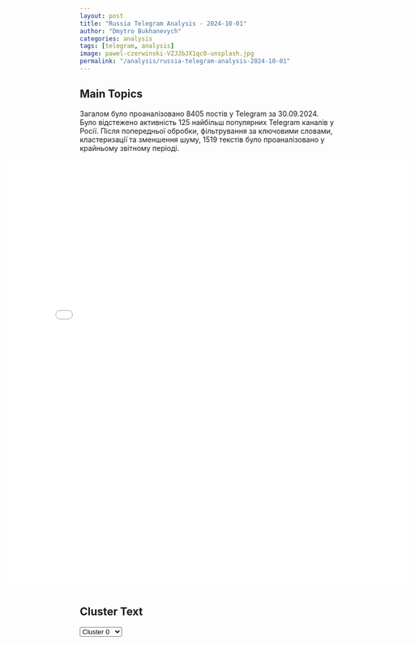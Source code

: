 ```yaml
---
layout: post
title: "Russia Telegram Analysis - 2024-10-01"
author: "Dmytro Bukhanevych"
categories: analysis
tags: [telegram, analysis]
image: pawel-czerwinski-VZJJbJX1qc0-unsplash.jpg
permalink: "/analysis/russia-telegram-analysis-2024-10-01"
---
```


<style>
    /* Adjusting iframe-container styles */
    .wide-iframe-container {
        width: calc(100% + 30vw);  /* Extending the width */
        margin-left: -15vw;       /* Negative margin to push to the left */
        overflow: hidden;         /* In case the iframe content spills over */
    }

    .wide-iframe-container iframe {
        width: 100%;  /* Making the iframe take the full width of its container */
        border: none; /* Removing any borders from the iframe */
    }

    /* Toggle mechanism */
    .hidden {
        display: none;
    }
    
    .show-content-target:checked + .show-content {
        display: block;
    }
</style>

<h2>Main Topics</h2>
<p>Загалом було проаналізовано 8405 постів у Telegram за 30.09.2024. Було відстежено активність 125 найбільш популярних Telegram каналів у Росії. Після попередньої обробки, фільтрування за ключовими словами, кластеризації та зменшення шуму, 1519 текстів було проаналізовано у крайньому звітному періоді.</p>
<!-- Embedding Main Plotly Visualization -->
<div class="wide-iframe-container">
    <iframe src="{{site.baseurl}}/visualizations/2024-10-01/fig_topics_time.html" height="850"></iframe>
</div>


<h2>Cluster Text</h2>

<!-- Dropdown to select a cluster -->
<select id="clusterSelector" onchange="displayClusterText()">
<option value="0">Cluster 0</option><option value="1">Cluster 1</option><option value="2">Cluster 2</option><option value="3">Cluster 3</option><option value="4">Cluster 4</option><option value="5">Cluster 5</option><option value="6">Cluster 6</option><option value="7">Cluster 7</option><option value="8">Cluster 8</option><option value="9">Cluster 9</option><option value="10">Cluster 10</option><option value="11">Cluster 11</option><option value="12">Cluster 12</option>
</select>

<!-- Display area for the selected cluster's text -->
<div id="clusterTextDisplay" class="hidden"></div>

<script type="text/javascript">
    var clusterDetails = {"0": "<b>Total Posts:</b> 161<br><b>Date:</b> 2024-09-30 19:33:27+00:00<br><b>Author:</b> lentachold<br><b>Link:</b> https://t.me/s/lentachold/77552<br><b>Subscribers:</b> 405392<br><b>Text:</b> \u0422\u0435\u043a\u0441\u0442: \u0421\u0438\u0442\u0443\u0430\u0446\u0438\u044f \u0432 \u041b\u0438\u0432\u0430\u043d\u0435:\u25aa\ufe0f\u00a0\u0418\u0437\u0440\u0430\u0438\u043b\u044c\u0441\u043a\u0430\u044f \u0430\u0440\u043c\u0438\u044f \u043d\u0430\u0447\u0430\u043b\u0430 \u00ab\u043e\u0433\u0440\u0430\u043d\u0438\u0447\u0435\u043d\u043d\u0443\u044e \u043d\u0430\u0441\u0442\u0443\u043f\u0430\u0442\u0435\u043b\u044c\u043d\u0443\u044e \u043d\u0430\u0437\u0435\u043c\u043d\u0443\u044e \u043e\u043f\u0435\u0440\u0430\u0446\u0438\u044e\u00bb \u043f\u0440\u043e\u0442\u0438\u0432 \u00ab\u0425\u0435\u0437\u0431\u043e\u043b\u043b\u044b\u00bb \u0432 \u042e\u0436\u043d\u043e\u043c \u041b\u0438\u0432\u0430\u043d\u0435, \u043f\u0438\u0448\u0435\u0442 AFP;\u25aa\ufe0f\u00a0\u041f\u043e \u0434\u0430\u043d\u043d\u044b\u043c NBC News, \u0418\u0437\u0440\u0430\u0438\u043b\u044c \u043f\u0440\u0438\u0441\u0442\u0443\u043f\u0438\u043b \u043a \u0440\u0430\u0437\u0432\u0435\u0434\u044b\u0432\u0430\u0442\u0435\u043b\u044c\u043d\u044b\u043c \u043e\u043f\u0435\u0440\u0430\u0446\u0438\u044f\u043c \u043d\u0430 \u0442\u0435\u0440\u0440\u0438\u0442\u043e\u0440\u0438\u0438 \u041b\u0438\u0432\u0430\u043d\u0430, \u0432\u043a\u043b\u044e\u0447\u0430\u044f \u043d\u0435\u0431\u043e\u043b\u044c\u0448\u0438\u0435 \u043d\u0430\u0437\u0435\u043c\u043d\u044b\u0435 \u043c\u0438\u0441\u0441\u0438\u0438 \u0441 \u0443\u0447\u0430\u0441\u0442\u0438\u0435\u043c \u0441\u043f\u0435\u0446\u043d\u0430\u0437\u0430;\u25aa\ufe0f\u00a0\u0418\u0441\u0442\u043e\u0447\u043d\u0438\u043a\u0438 \u0442\u0435\u043b\u0435\u043a\u0430\u043d\u0430\u043b\u0430 \u0443\u0442\u0432\u0435\u0440\u0436\u0434\u0430\u044e\u0442, \u0447\u0442\u043e \u0426\u0410\u0425\u0410\u041b \u043f\u043b\u0430\u043d\u0438\u0440\u0443\u0435\u0442 \u043e\u0442\u0442\u0435\u0441\u043d\u0438\u0442\u044c \u0441\u0438\u043b\u044b \u00ab\u0425\u0435\u0437\u0431\u043e\u043b\u043b\u044b\u00bb \u043e\u0442 \u0433\u0440\u0430\u043d\u0438\u0446\u044b \u0438 \u043d\u0430\u043d\u0435\u0441\u0442\u0438 \u0443\u0434\u0430\u0440 \u043f\u043e \u0438\u0445 \u0438\u043d\u0444\u0440\u0430\u0441\u0442\u0440\u0443\u043a\u0442\u0443\u0440\u0435;\u25aa\ufe0f \u0418\u0437\u0440\u0430\u0438\u043b\u044c\u0441\u043a\u0438\u0435 \u0442\u0430\u043d\u043a\u0438 \u0432\u043e\u0448\u043b\u0438 \u043d\u0430 \u0442\u0435\u0440\u0440\u0438\u0442\u043e\u0440\u0438\u044e \u041b\u0438\u0432\u0430\u043d\u0430 \u0432\u043f\u0435\u0440\u0432\u044b\u0435 \u0441 2006 \u0433\u043e\u0434\u0430, \u0441\u043e\u043e\u0431\u0449\u0430\u044e\u0442  Al Arabiya \u0438 Al Hadath;\u25aa\ufe0f\u00a0\u0421\u0435\u0433\u043e\u0434\u043d\u044f \u0426\u0410\u0425\u0410\u041b \u043e\u0431\u044a\u044f\u0432\u0438\u043b\u0430 \u00ab\u0437\u0430\u043a\u0440\u044b\u0442\u043e\u0439 \u0432\u043e\u0435\u043d\u043d\u043e\u0439 \u0437\u043e\u043d\u043e\u0439\u00bb \u0440\u0430\u0439\u043e\u043d \u0432\u043e\u043a\u0440\u0443\u0433 \u043d\u0430\u0441\u0435\u043b\u0435\u043d\u043d\u044b\u0445 \u043f\u0443\u043d\u043a\u0442\u043e\u0432 \u041c\u0435\u0442\u0443\u043b\u0430, \u041c\u0438\u0441\u0433\u0430\u0432 \u0410\u043c \u0438 \u041a\u0444\u0430\u0440-\u0413\u0438\u043b\u0430\u0434\u0438 \u043d\u0430 \u0433\u0440\u0430\u043d\u0438\u0446\u0435 \u0441 \u041b\u0438\u0432\u0430\u043d\u043e\u043c;\u25aa\ufe0f\u00a0\u041b\u0438\u0432\u0430\u043d\u0441\u043a\u0430\u044f \u0430\u0440\u043c\u0438\u044f \u043e\u0442\u043e\u0448\u043b\u0430 \u043d\u0430 5 \u043a\u043c \u043e\u0442 \u044e\u0436\u043d\u043e\u0439 \u0433\u0440\u0430\u043d\u0438\u0446\u044b, \u043f\u0435\u0440\u0435\u0434\u0430\u0435\u0442 Reuters (\u043d\u0430 \u0432\u0438\u0434\u0435\u043e, \u043f\u0440\u0435\u0434\u043f\u043e\u043b\u043e\u0436\u0438\u0442\u0435\u043b\u044c\u043d\u043e, \u0437\u0430\u043f\u0435\u0447\u0430\u0442\u043b\u0435\u043d \u043e\u0442\u0432\u043e\u0434 \u043b\u0438\u0432\u0430\u043d\u0441\u043a\u043e\u0439 \u0442\u0435\u0445\u043d\u0438\u043a\u0438).", "1": "<b>Total Posts:</b> 270<br><b>Date:</b> 2024-09-30 11:02:22+00:00<br><b>Author:</b> opersvodki<br><b>Link:</b> https://t.me/s/opersvodki/23063<br><b>Subscribers:</b> 506522<br><b>Text:</b> \u0422\u0435\u043a\u0441\u0442: \u2757\ufe0f \u041f\u043e\u0434\u0440\u0430\u0437\u0434\u0435\u043b\u0435\u043d\u0438\u044f \u0433\u0440\u0443\u043f\u043f\u0438\u0440\u043e\u0432\u043a\u0438 \u0432\u043e\u0439\u0441\u043a \u00ab\u0426\u0435\u043d\u0442\u0440\u00bb \u0430\u043a\u0442\u0438\u0432\u043d\u044b\u043c\u0438 \u0434\u0435\u0439\u0441\u0442\u0432\u0438\u044f\u043c\u0438 \u043e\u0441\u0432\u043e\u0431\u043e\u0434\u0438\u043b\u0438 \u043d\u0430\u0441\u0435\u043b\u0435\u043d\u043d\u044b\u0439 \u043f\u0443\u043d\u043a\u0442 \u041d\u0435\u043b\u0435\u043f\u043e\u0432\u043a\u0430 \u0414\u041d\u0420.\u0417\u0430 \u0441\u0443\u0442\u043a\u0438 \u0440\u043e\u0441\u0441\u0438\u0439\u0441\u043a\u043e\u0439 \u0430\u0440\u043c\u0438\u0435\u0439 \u043f\u043e\u0440\u0430\u0436\u0435\u043d\u044b \u0430\u0440\u0441\u0435\u043d\u0430\u043b \u0445\u0440\u0430\u043d\u0435\u043d\u0438\u044f \u0431\u043e\u0435\u043f\u0440\u0438\u043f\u0430\u0441\u043e\u0432, \u0441\u043a\u043b\u0430\u0434 \u0440\u0430\u043a\u0435\u0442\u043d\u043e-\u0430\u0440\u0442\u0438\u043b\u043b\u0435\u0440\u0438\u0439\u0441\u043a\u043e\u0433\u043e \u0432\u043e\u043e\u0440\u0443\u0436\u0435\u043d\u0438\u044f, \u0430\u044d\u0440\u043e\u0434\u0440\u043e\u043c\u043d\u0430\u044f \u0438\u043d\u0444\u0440\u0430\u0441\u0442\u0440\u0443\u043a\u0442\u0443\u0440\u0430, \u0432\u043e\u0438\u043d\u0441\u043a\u0438\u0439 \u044d\u0448\u0435\u043b\u043e\u043d \u0432 \u0440\u0430\u0439\u043e\u043d\u0435 \u0440\u0430\u0437\u0433\u0440\u0443\u0437\u043a\u0438, \u0430 \u0442\u0430\u043a\u0436\u0435 \u0441\u043a\u043e\u043f\u043b\u0435\u043d\u0438\u044f \u0436\u0438\u0432\u043e\u0439 \u0441\u0438\u043b\u044b \u0438 \u0432\u043e\u0435\u043d\u043d\u043e\u0439 \u0442\u0435\u0445\u043d\u0438\u043a\u0438 \u043f\u0440\u043e\u0442\u0438\u0432\u043d\u0438\u043a\u0430 \u0432 124 \u0440\u0430\u0439\u043e\u043d\u0430\u0445. \u041f\u043e\u0442\u0435\u0440\u0438 \u0443\u043a\u0440\u0430\u0438\u043d\u0441\u043a\u0438\u0445 \u0432\u043e\u0439\u0441\u043a \u0437\u0430 \u0441\u0443\u0442\u043a\u0438 \u0441\u043e\u0441\u0442\u0430\u0432\u0438\u043b\u0438 \u0434\u043e 1895 \u0432\u043e\u0435\u043d\u043d\u043e\u0441\u043b\u0443\u0436\u0430\u0449\u0438\u0445.\u0421\u0440\u0435\u0434\u0441\u0442\u0432\u0430\u043c\u0438 \u041f\u0412\u041e \u0441\u0431\u0438\u0442\u044b \u0447\u0435\u0442\u044b\u0440\u0435 \u0440\u0435\u0430\u043a\u0442\u0438\u0432\u043d\u044b\u0445 \u0441\u043d\u0430\u0440\u044f\u0434\u0430 HIMARS \u043f\u0440\u043e\u0438\u0437\u0432\u043e\u0434\u0441\u0442\u0432\u0430 \u0421\u0428\u0410 \u0438 24 \u0443\u043a\u0440\u0430\u0438\u043d\u0441\u043a\u0438\u0445 \u0431\u0435\u0441\u043f\u0438\u043b\u043e\u0442\u043d\u044b\u0445 \u043b\u0435\u0442\u0430\u0442\u0435\u043b\u044c\u043d\u044b\u0445 \u0430\u043f\u043f\u0430\u0440\u0430\u0442\u0430 \u0441\u0430\u043c\u043e\u043b\u0435\u0442\u043d\u043e\u0433\u043e \u0442\u0438\u043f\u0430.\ud83c\udfaf @opersvodki", "2": "<b>Total Posts:</b> 206<br><b>Date:</b> 2024-09-30 09:09:04+00:00<br><b>Author:</b> readovkanews<br><b>Link:</b> https://t.me/s/readovkanews/87541<br><b>Subscribers:</b> 2724966<br><b>Text:</b> \u0422\u0435\u043a\u0441\u0442: \u2757\ufe0f\u0412\u0421 \u0420\u0424 \u043e\u0441\u0432\u043e\u0431\u043e\u0434\u0438\u043b\u0438 \u043d\u0430\u0441\u0435\u043b\u0435\u043d\u043d\u044b\u0439 \u043f\u0443\u043d\u043a\u0442 \u041d\u0435\u043b\u0435\u043f\u043e\u0432\u043a\u0430 \u0432 \u0414\u041d\u0420 \u2014 \u041c\u0438\u043d\u043e\u0431\u043e\u0440\u043e\u043d\u044b \u0420\u0424", "3": "<b>Total Posts:</b> 352<br><b>Date:</b> 2024-09-30 06:16:25+00:00<br><b>Author:</b> epoddubny<br><b>Link:</b> https://t.me/s/epoddubny/21202<br><b>Subscribers:</b> 768051<br><b>Text:</b> \u0422\u0435\u043a\u0441\u0442: \u0412\u0438\u0434\u0435\u043e\u043e\u0431\u0440\u0430\u0449\u0435\u043d\u0438\u0435 \u0412\u043b\u0430\u0434\u0438\u043c\u0438\u0440\u0430 \u041f\u0443\u0442\u0438\u043d\u0430 \u043f\u043e \u0441\u043b\u0443\u0447\u0430\u044e \u0414\u043d\u044f \u0432\u043e\u0441\u0441\u043e\u0435\u0434\u0438\u043d\u0435\u043d\u0438\u044f \u0414\u041d\u0420, \u041b\u041d\u0420, \u0417\u0430\u043f\u043e\u0440\u043e\u0436\u0441\u043a\u043e\u0439 \u0438 \u0425\u0435\u0440\u0441\u043e\u043d\u0441\u043a\u043e\u0439 \u043e\u0431\u043b\u0430\u0441\u0442\u0435\u0439 \u0441 \u0420\u043e\u0441\u0441\u0438\u0435\u0439.\u2013 \u041d\u0435\u043e\u043d\u0430\u0446\u0438\u0441\u0442\u0441\u043a\u0430\u044f \u0434\u0438\u043a\u0442\u0430\u0442\u0443\u0440\u0430 \u0432 \u041a\u0438\u0435\u0432\u0435 \u0445\u043e\u0442\u0435\u043b\u0430 \u043d\u0430\u0432\u0441\u0435\u0433\u0434\u0430 \u043e\u0442\u043e\u0440\u0432\u0430\u0442\u044c \u044d\u0442\u0438 \u0440\u0435\u0433\u0438\u043e\u043d\u044b \u043e\u0442 \u0438\u0445 \u0438\u0441\u0442\u043e\u0440\u0438\u0447\u0435\u0441\u043a\u043e\u0439 \u0420\u043e\u0434\u0438\u043d\u044b \u2014 \u0420\u043e\u0441\u0441\u0438\u0438;\u2013 \u0423\u043a\u0440\u0430\u0438\u043d\u0441\u043a\u0443\u044e \u0430\u0440\u043c\u0438\u044e \u043f\u043e\u0441\u043b\u0435 2014 \u0433\u043e\u0434\u0430 \u0433\u043e\u0442\u043e\u0432\u0438\u043b\u0438 \u043a \u043d\u043e\u0432\u043e\u0439 \u0432\u043e\u0439\u043d\u0435 \u043f\u0440\u043e\u0442\u0438\u0432 \u042e\u0433\u043e-\u0412\u043e\u0441\u0442\u043e\u043a\u0430, \u0446\u0435\u043b\u044c\u044e \u0431\u044b\u043b\u0438 \u0442\u0430\u043a\u0436\u0435 \u041a\u0440\u044b\u043c \u0438 \u0434\u0440\u0443\u0433\u0438\u0435 \u0440\u043e\u0441\u0441\u0438\u0439\u0441\u043a\u0438\u0435 \u0440\u0435\u0433\u0438\u043e\u043d\u044b;\u2013 \u0425\u043e\u0434 \u0441\u043e\u0431\u044b\u0442\u0438\u0439 \u043f\u043e\u043b\u043d\u043e\u0441\u0442\u044c\u044e \u043f\u043e\u0434\u0442\u0432\u0435\u0440\u0434\u0438\u043b \u043e\u0431\u043e\u0441\u043d\u043e\u0432\u0430\u043d\u043d\u043e\u0441\u0442\u044c \u0438 \u043f\u043e\u0438\u0441\u0442\u0438\u043d\u0435 \u043e\u0441\u0432\u043e\u0431\u043e\u0434\u0438\u0442\u0435\u043b\u044c\u043d\u044b\u0439 \u0445\u0430\u0440\u0430\u043a\u0442\u0435\u0440 \u0441\u043f\u0435\u0446\u043e\u043f\u0435\u0440\u0430\u0446\u0438\u0438;\u2013 \u0423\u0447\u0430\u0441\u0442\u043d\u0438\u043a\u0438 \u0441\u043f\u0435\u0446\u043e\u043f\u0435\u0440\u0430\u0446\u0438\u0438, \u0441\u0440\u0430\u0436\u0430\u044f\u0441\u044c \u0432 \u0414\u043e\u043d\u0431\u0430\u0441\u0441\u0435, \u043d\u0430 \u043a\u0443\u0440\u0441\u043a\u0438\u0445 \u0438 \u0434\u0440\u0443\u0433\u0438\u0445 \u0440\u0443\u0431\u0435\u0436\u0430\u0445, \u0437\u0430\u0449\u0438\u0449\u0430\u044e\u0442 \u0432\u0441\u044e \u043e\u0433\u0440\u043e\u043c\u043d\u0443\u044e \u0420\u043e\u0441\u0441\u0438\u044e, \u0441\u0442\u0440\u0430\u043d\u0430 \u0433\u043e\u0440\u0434\u0438\u0442\u0441\u044f \u0441\u0432\u043e\u0438\u043c\u0438 \u0433\u0435\u0440\u043e\u044f\u043c\u0438; \u2013 \u0421\u0435\u0433\u043e\u0434\u043d\u044f \u0420\u043e\u0441\u0441\u0438\u044f \u043e\u0442\u0441\u0442\u0430\u0438\u0432\u0430\u0435\u0442 \u0431\u0435\u0437\u043e\u043f\u0430\u0441\u043d\u043e\u0435 \u0438 \u0431\u043b\u0430\u0433\u043e\u043f\u043e\u043b\u0443\u0447\u043d\u043e\u0435 \u0431\u0443\u0434\u0443\u0449\u0435\u0435 \u0434\u043b\u044f \u0434\u0435\u0442\u0435\u0439 \u0438 \u0432\u043d\u0443\u043a\u043e\u0432, \u043f\u0430\u043c\u044f\u0442\u044c \u043e \u0434\u043e\u0441\u0442\u0438\u0436\u0435\u043d\u0438\u044f\u0445 \u0432\u0435\u043b\u0438\u043a\u0438\u0445 \u043f\u0440\u0435\u0434\u043a\u043e\u0432 \u0438 \u0432\u0435\u0440\u043d\u043e\u0441\u0442\u044c \u0438\u0445 \u0442\u0440\u0430\u0434\u0438\u0446\u0438\u044f\u043c \u0438 \u0437\u0430\u0432\u0435\u0442\u0430\u043c.\u2013 \u041f\u0440\u0430\u0432\u0434\u0430 \u043d\u0430 \u043d\u0430\u0448\u0435\u0439 \u0441\u0442\u043e\u0440\u043e\u043d\u0435. \u0412\u0441\u0435 \u043d\u0430\u043c\u0435\u0447\u0435\u043d\u043d\u044b\u0435 \u0446\u0435\u043b\u0438 \u0431\u0443\u0434\u0443\u0442 \u0434\u043e\u0441\u0442\u0438\u0433\u043d\u0443\u0442\u044b. @epoddubny", "4": "<b>Total Posts:</b> 34<br><b>Date:</b> 2024-09-30 09:50:01+00:00<br><b>Author:</b> ostashkonews<br><b>Link:</b> https://t.me/s/OstashkoNews/154694<br><b>Subscribers:</b> 397158<br><b>Text:</b> \u0422\u0435\u043a\u0441\u0442: \ud83d\udc54 \u041f\u0443\u0442\u0438\u043d \u043f\u043e\u0434\u043f\u0438\u0441\u0430\u043b \u0443\u043a\u0430\u0437 \u043e\u0431 \u043e\u0441\u0435\u043d\u043d\u0435\u043c \u043f\u0440\u0438\u0437\u044b\u0432\u0435 \u0432 \u0430\u0440\u043c\u0438\u044e\u0421\u043e\u0433\u043b\u0430\u0441\u043d\u043e \u0443\u043a\u0430\u0437\u0443, \u0441 \u043e\u043a\u0442\u044f\u0431\u0440\u044f \u043f\u043e \u043a\u043e\u043d\u0435\u0446 \u0434\u0435\u043a\u0430\u0431\u0440\u044f \u043d\u0430 \u0441\u043b\u0443\u0436\u0431\u0443 \u043f\u0440\u0438\u0437\u043e\u0432\u0443\u0442 133 \u0442\u044b\u0441. \u0447\u0435\u043b\u043e\u0432\u0435\u043a.\u041e\u0441\u0442\u0430\u0448\u043a\u043e! \u0412\u0430\u0436\u043d\u043e\u0435 | \u043f\u043e\u0434\u043f\u0438\u0448\u0438\u0441\u044c | #\u0432\u0430\u0436\u043d\u043e\u0435", "5": "<b>Total Posts:</b> 16<br><b>Date:</b> 2024-09-30 18:41:22+00:00<br><b>Author:</b> vatnoeboloto<br><b>Link:</b> https://t.me/s/vatnoeboloto/13038<br><b>Subscribers:</b> 499315<br><b>Text:</b> \u0422\u0435\u043a\u0441\u0442: \u0421\u0430\u043c\u043e\u0435 \u0442\u0443\u043f\u043e\u0435 \u0432 2024 \u0433\u043e\u0434\u0443 \u2014 \u043f\u043e\u043a\u0443\u043f\u0430\u0442\u044c \u043c\u0430\u0448\u0438\u043d\u0443\u041f\u043e\u0441\u043c\u043e\u0442\u0440\u0438\u0442\u0435 \u0441\u0430\u043c\u0438. \u0414\u0430\u0436\u0435 \u0434\u044b\u0440\u044f\u0432\u0430\u044f \u043a\u043e\u043b\u044b\u043c\u0430\u0433\u0430 \u0441\u0442\u043e\u0438\u0442 900 000 \u0440\u0443\u0431\u043b\u0435\u0439, \u043a\u0438\u0442\u0430\u0439\u0446\u044b \u2014 \u0440\u0430\u0437\u0432\u0430\u043b\u0438\u0432\u0430\u044e\u0442\u0441\u044f \u043d\u0430 \u0445\u043e\u0434\u0443, \u0430 \u0445\u043e\u0440\u043e\u0448\u0438\u0435 \u043c\u0430\u0448\u0438\u043d\u044b \u0441\u0442\u043e\u044f\u0442 \u0434\u043e\u0440\u043e\u0436\u0435 \u043a\u0432\u0430\u0440\u0442\u0438\u0440\u044b \u0432 \u0446\u0435\u043d\u0442\u0440\u0435.\u0418 \u043f\u043e\u043a\u0430 \u0433\u043b\u0443\u043f\u044b\u0435 \u043b\u044e\u0434\u0438 \u0443\u0441\u0442\u0440\u0430\u0438\u0432\u0430\u044e\u0442 \u043f\u0430\u043d\u0438\u043a\u0443 \u0438 \u0438\u0441\u0442\u0435\u0440\u044f\u0442, \u0443\u043c\u043d\u044b\u0435 \u2014 \u043f\u043e\u0434\u043f\u0438\u0441\u0430\u043d\u044b \u043d\u0430 \u0422\u0430\u0447\u043a\u0438 \u0438 \u0422\u043e\u0447\u043a\u0430.\u0422\u0430\u043c \u0440\u0430\u0441\u0441\u043a\u0430\u0437\u044b\u0432\u0430\u044e\u0442, \u043a\u0430\u043a \u043a\u0443\u043f\u0438\u0442\u044c \u043c\u0430\u0448\u0438\u043d\u0443 \u0432\u0434\u0432\u043e\u0435 \u0434\u0435\u0448\u0435\u0432\u043b\u0435, \u043f\u043e\u0447\u0435\u043c\u0443 \u043d\u0435\u043b\u044c\u0437\u044f \u043f\u043e\u043a\u0443\u043f\u0430\u0442\u044c \u043a\u0438\u0442\u0430\u0439\u0446\u0435\u0432 \u0438 \u043a\u0430\u043a \u043f\u043e\u043b\u0443\u0447\u0438\u0442\u044c 250 000 \u0440\u0443\u0431\u043b\u0435\u0439 \u043e\u0442 \u0433\u043e\u0441\u0443\u0434\u0430\u0440\u0441\u0442\u0432\u0430 \u043d\u0430 \u043f\u043e\u043a\u0443\u043f\u043a\u0443 \u0430\u0432\u0442\u043e.\u041f\u043e\u0434\u043f\u0438\u0441\u044b\u0432\u0430\u0439\u0442\u0435\u0441\u044c, \u0434\u0440\u0443\u0433\u0438\u0445 \u0442\u0430\u043a\u0438\u0445 \u043a\u0430\u043d\u0430\u043b\u043e\u0432 \u043f\u0440\u043e\u0441\u0442\u043e \u043d\u0435\u0442: @carsandpoint#\u0440\u0435\u043a\u043b\u0430\u043c\u0430", "6": "<b>Total Posts:</b> 18<br><b>Date:</b> 2024-09-30 19:41:36+00:00<br><b>Author:</b> rian_ru<br><b>Link:</b> https://t.me/s/rian_ru/263306<br><b>Subscribers:</b> 3339562<br><b>Text:</b> \u0422\u0435\u043a\u0441\u0442: \u2757\ufe0f\u0418\u0437\u0440\u0430\u0438\u043b\u044c \u043f\u0440\u0435\u0434\u0443\u043f\u0440\u0435\u0434\u0438\u043b \u0421\u0428\u0410, \u0447\u0442\u043e \u043f\u043b\u0430\u043d\u0438\u0440\u0443\u0435\u0442 \u043d\u0430\u0437\u0435\u043c\u043d\u0443\u044e \u043e\u043f\u0435\u0440\u0430\u0446\u0438\u044e \u043e\u0433\u0440\u0430\u043d\u0438\u0447\u0435\u043d\u043d\u044b\u0445 \u043c\u0430\u0441\u0448\u0442\u0430\u0431\u043e\u0432 \u0432 \u041b\u0438\u0432\u0430\u043d\u0435, \u043e\u043d\u0430 \u043c\u043e\u0436\u0435\u0442 \u043d\u0430\u0447\u0430\u0442\u044c\u0441\u044f \u0432 \u0431\u043b\u0438\u0436\u0430\u0439\u0448\u0435\u0435 \u0432\u0440\u0435\u043c\u044f, \u043f\u0438\u0448\u0435\u0442 Washington Post", "7": "<b>Total Posts:</b> 62<br><b>Date:</b> 2024-09-30 14:18:01+00:00<br><b>Author:</b> rt_russian<br><b>Link:</b> https://t.me/s/rt_russian/216745<br><b>Subscribers:</b> 990784<br><b>Text:</b> \u0422\u0435\u043a\u0441\u0442: \u0410\u0432\u0442\u043e\u043f\u0440\u043e\u0431\u0435\u0433, \u0442\u0430\u043d\u0446\u044b, \u043f\u0435\u0441\u043d\u0438 \u0438 \u0444\u043b\u0430\u0433\u0438 \u0420\u043e\u0441\u0441\u0438\u0438 \u2014 \u0442\u0430\u043a \u0436\u0438\u0442\u0435\u043b\u0438 \u0421\u0435\u0432\u0435\u0440\u043e\u0434\u043e\u043d\u0435\u0446\u043a\u0430 (\u041b\u041d\u0420) \u0438 \u0425\u0435\u0440\u0441\u043e\u043d\u0430 \u043e\u0442\u043c\u0435\u0442\u0438\u043b\u0438 \u0414\u0435\u043d\u044c \u0432\u043e\u0441\u0441\u043e\u0435\u0434\u0438\u043d\u0435\u043d\u0438\u044f \u0441 \u0420\u0424.\ud83d\udfe9 \u041f\u043e\u0434\u043f\u0438\u0441\u0430\u0442\u044c\u0441\u044f | \u041f\u0440\u0438\u0441\u043b\u0430\u0442\u044c \u043d\u043e\u0432\u043e\u0441\u0442\u044c | \u0417\u0435\u0440\u043a\u0430\u043b\u043e", "8": "<b>Total Posts:</b> 54<br><b>Date:</b> 2024-09-30 12:03:57+00:00<br><b>Author:</b> russianonwars<br><b>Link:</b> https://t.me/s/russianonwars/36312<br><b>Subscribers:</b> 378194<br><b>Text:</b> \u0422\u0435\u043a\u0441\u0442: \u2757\ufe0f\u0412\u043e\u0435\u043d\u043a\u043e\u0440 \"\u0418\u0437\u0432\u0435\u0441\u0442\u0438\u0439\" \u0414\u0435\u043d\u0438\u0441 \u041a\u0443\u043b\u0430\u0433\u0430 \u043f\u043e\u043b\u0443\u0447\u0438\u043b \u0440\u0430\u043d\u0435\u043d\u0438\u0435 \u043d\u0430 \u0414\u043e\u043d\u0431\u0430\u0441\u0441\u0435 \u2014 \u0432\u0440\u0430\u0436\u0435\u0441\u043a\u0438\u0439 \u0434\u0440\u043e\u043d \u0430\u0442\u0430\u043a\u043e\u0432\u0430\u043b \u0435\u0433\u043e \u043a\u0432\u0430\u0434\u0440\u043e\u0446\u0438\u043a\u043b\u0416\u0443\u0440\u043d\u0430\u043b\u0438\u0441\u0442 \u0440\u0430\u0431\u043e\u0442\u0430\u043b \u043f\u043e\u0434 \u0427\u0430\u0441\u043e\u0432 \u042f\u0440\u043e\u043c \u0438 \u0441\u043d\u0438\u043c\u0430\u043b \u0431\u043e\u0438, \u043f\u0440\u043e\u0438\u0441\u0445\u043e\u0434\u044f\u0449\u0438\u0435 \u0442\u0430\u043c. \u0412\u043e\u0437\u0432\u0440\u0430\u0449\u0430\u044f\u0441\u044c \u0441 \u043f\u0435\u0440\u0435\u0434\u043e\u0432\u043e\u0439, \u043e\u043d \u0432\u043c\u0435\u0441\u0442\u0435 \u0441 \u0433\u0440\u0443\u043f\u043f\u043e\u0439 \u0441\u043e\u043f\u0440\u043e\u0432\u043e\u0436\u0434\u0430\u044e\u0449\u0438\u0445 \u0435\u0433\u043e \u0441\u043e\u043b\u0434\u0430\u0442 \u043f\u043e\u043f\u0430\u043b \u043f\u043e\u0434 \u0430\u0442\u0430\u043a\u0443 \u0443\u043a\u0440\u0430\u0438\u043d\u0441\u043a\u043e\u0433\u043e \u0411\u041f\u041b\u0410.\u0420\u0430\u043d\u0435\u043d\u044b\u0435 \u043e\u043a\u0430\u0437\u0430\u043b\u0438 \u0434\u0440\u0443\u0433 \u0434\u0440\u0443\u0433\u0443 \u043f\u0435\u0440\u0432\u0443\u044e \u043f\u043e\u043c\u043e\u0449\u044c \u0438 \u0431\u044b\u043b\u0438 \u044d\u0432\u0430\u043a\u0443\u0438\u0440\u043e\u0432\u0430\u043d\u044b \u0432 \u0410\u0440\u0442\u0435\u043c\u043e\u0432\u0441\u043a. \u0412\u043e\u0435\u043d\u043a\u043e\u0440 \u043f\u043e\u043b\u0443\u0447\u0438\u043b \u043e\u0441\u043a\u043e\u043b\u043e\u0447\u043d\u044b\u0435 \u0440\u0430\u043d\u0435\u043d\u0438\u044f \u043d\u043e\u0433, \u043e\u0436\u043e\u0433\u0438 \u0438 \u043f\u0435\u0440\u0435\u043b\u043e\u043c\u044b. \u0421\u0435\u0439\u0447\u0430\u0441 \u0436\u0438\u0437\u043d\u0438 \u0436\u0443\u0440\u043d\u0430\u043b\u0438\u0441\u0442\u0430 \u043d\u0438\u0447\u0435\u0433\u043e \u043d\u0435 \u0443\u0433\u0440\u043e\u0436\u0430\u0435\u0442.\u0435\u0433\u043e \u043d\u0435 \u0443\u0433\u0440\u043e\u0436\u0430\u0435\u0442.\u2764\ufe0f \u041f\u043e\u0434\u043f\u0438\u0441\u044b\u0432\u0430\u0439\u0441\u044f \u043d\u0430 \"\u0413\u043e\u043b\u043e\u0441 \u0441\u0442\u0440\u0430\u043d\u044b\"", "9": "<b>Total Posts:</b> 25<br><b>Date:</b> 2024-09-30 11:34:56+00:00<br><b>Author:</b> warhistoryalconafter<br><b>Link:</b> https://t.me/s/warhistoryalconafter/187068<br><b>Subscribers:</b> 543181<br><b>Text:</b> \u0422\u0435\u043a\u0441\u0442: \u2757\ufe0f\ud83c\uddf7\ud83c\uddfa \u0412\u043b\u0430\u0434\u0438\u043c\u0438\u0440 \u041f\u0443\u0442\u0438\u043d \u043e\u0442\u043a\u0440\u044b\u0432\u0430\u0435\u0442 \u043e\u0431\u044a\u0435\u043a\u0442\u044b \u0441\u043e\u0446\u0438\u0430\u043b\u044c\u043d\u043e\u0439 \u0438\u043d\u0444\u0440\u0430\u0441\u0442\u0440\u0443\u043a\u0442\u0443\u0440\u044b \u0432 \u043d\u043e\u0432\u044b\u0445 \u0440\u0435\u0433\u0438\u043e\u043d\u0430\u0445 \u043f\u043e \u0412\u041a\u0421:\u25aa\ufe0f\u041f\u0440\u043e\u0433\u0440\u0430\u043c\u043c\u0430 \u0440\u0430\u0437\u0432\u0438\u0442\u0438\u044f \u0414\u043e\u043d\u0431\u0430\u0441\u0441\u0430 \u0438 \u041d\u043e\u0432\u043e\u0440\u043e\u0441\u0441\u0438\u0438 \u2014 \u043e\u0434\u0438\u043d \u0438\u0437 \u0432\u0430\u0436\u043d\u0435\u0439\u0448\u0438\u0445 \u043d\u0430\u0446\u0438\u043e\u043d\u0430\u043b\u044c\u043d\u044b\u0445 \u043f\u0440\u0438\u043e\u0440\u0438\u0442\u0435\u0442\u043e\u0432 \u0434\u043b\u044f \u0420\u043e\u0441\u0441\u0438\u0438\u25aa\ufe0f\u0421 2022 \u0433\u043e\u0434\u0430 \u0432 \u043d\u043e\u0432\u044b\u0445 \u0440\u0435\u0433\u0438\u043e\u043d\u0430\u0445 \u0420\u043e\u0441\u0441\u0438\u0438 \u0432\u043e\u0441\u0441\u0442\u0430\u043d\u043e\u0432\u043b\u0435\u043d\u044b 5800 \u043c\u043d\u043e\u0433\u043e\u043a\u0432\u0430\u0440\u0442\u0438\u0440\u043d\u044b\u0445 \u0434\u043e\u043c\u043e\u0432, 35 \u0442\u044b\u0441\u044f\u0447 \u043a\u043c \u0434\u043e\u0440\u043e\u0433\u25aa\ufe0f\u041d\u0430\u0448\u0430 \u043e\u0431\u0449\u0430\u044f \u0446\u0435\u043b\u044c \u2014 \u0441\u043e\u0437\u0434\u0430\u0442\u044c \u043a\u0430\u0436\u0434\u043e\u043c\u0443 \u0433\u0440\u0430\u0436\u0434\u0430\u043d\u0438\u043d\u0443 \u0441\u0442\u0440\u0430\u043d\u044b \u0432\u043e \u0432\u0441\u0435\u0445 \u0440\u0435\u0433\u0438\u043e\u043d\u0430\u0445 \u0420\u043e\u0441\u0441\u0438\u0438 \u0440\u0430\u0432\u043d\u044b\u0435 \u0438 \u0448\u0438\u0440\u043e\u043a\u0438\u0435 \u0432\u043e\u0437\u043c\u043e\u0436\u043d\u043e\u0441\u0442\u0438 \u0434\u043b\u044f \u0443\u0447\u0435\u0431\u044b, \u0440\u0430\u0437\u0432\u0438\u0442\u0438\u044f, \u043b\u0438\u0447\u043d\u043e\u0441\u0442\u043d\u043e\u0433\u043e \u0440\u043e\u0441\u0442\u0430, \u043f\u043e\u043c\u043e\u0447\u044c \u0435\u043c\u0443 \u0432 \u0434\u043e\u0441\u0442\u0438\u0436\u0435\u043d\u0438\u0438 \u0441\u043e\u0431\u0441\u0442\u0432\u0435\u043d\u043d\u043e\u0433\u043e \u0443\u0441\u043f\u0435\u0445\u0430 \u0432\u043c\u0435\u0441\u0442\u0435 \u0441\u043e \u0432\u0441\u0435\u0439 \u043d\u0430\u0448\u0435\u0439 \u043e\u0433\u0440\u043e\u043c\u043d\u043e\u0439 \u0438 \u0441\u043f\u043b\u043e\u0447\u0435\u043d\u043d\u043e\u0439 \u0420\u043e\u0434\u0438\u043d\u043e\u0439\u041f\u043e\u0434\u043f\u0438\u0441\u0430\u0442\u044c\u0441\u044f \u043d\u0430 \u043a\u0430\u043d\u0430\u043b", "10": "<b>Total Posts:</b> 22<br><b>Date:</b> 2024-09-30 13:04:19+00:00<br><b>Author:</b> ssigny<br><b>Link:</b> https://t.me/s/ssigny/112553<br><b>Subscribers:</b> 474651<br><b>Text:</b> \u0422\u0435\u043a\u0441\u0442: \u2757\ufe0f\u041d\u0410\u0422\u041e \u043d\u0435 \u0437\u0430\u0444\u0438\u043a\u0441\u0438\u0440\u043e\u0432\u0430\u043b\u0430 \u0438\u0437\u043c\u0435\u043d\u0435\u043d\u0438\u0439 \u0432 \u044f\u0434\u0435\u0440\u043d\u043e\u0439 \u0434\u043e\u043a\u0442\u0440\u0438\u043d\u0435 \u0420\u0424, \"\u043a\u043e\u0442\u043e\u0440\u044b\u0435 \u0431\u044b \u043f\u043e\u0442\u0440\u0435\u0431\u043e\u0432\u0430\u043b\u0438 \u043a\u0430\u043a\u0438\u0445-\u043b\u0438\u0431\u043e \u043f\u0435\u0440\u0435\u043c\u0435\u043d \u0441\u043e \u0441\u0442\u043e\u0440\u043e\u043d\u044b \u0410\u043b\u044c\u044f\u043d\u0441\u0430\" \u2014 \u0433\u0435\u043d\u0441\u0435\u043a \u0431\u043b\u043e\u043a\u0430 \u0421\u0442\u043e\u043b\u0442\u0435\u043d\u0431\u0435\u0440\u0433", "11": "<b>Total Posts:</b> 35<br><b>Date:</b> 2024-09-30 12:15:56+00:00<br><b>Author:</b> ukraina_ru<br><b>Link:</b> https://t.me/s/ukraina_ru/218566<br><b>Subscribers:</b> 469134<br><b>Text:</b> \u0422\u0435\u043a\u0441\u0442: \u2757 \u041f\u0443\u0442\u0438\u043d \u0441\u0432\u043e\u0438\u043c \u0443\u043a\u0430\u0437\u043e\u043c \u043f\u0440\u0438\u0441\u0432\u043e\u0438\u043b \u0437\u0432\u0430\u043d\u0438\u0435 \u0413\u0435\u0440\u043e\u044f \u0420\u043e\u0441\u0441\u0438\u0438 \u0432\u043e\u0435\u043d\u043a\u043e\u0440\u0443 \u0415\u0432\u0433\u0435\u043d\u0438\u044e \u041f\u043e\u0434\u0434\u0443\u0431\u043d\u043e\u043c\u0443", "12": "<b>Total Posts:</b> 16<br><b>Date:</b> 2024-09-30 13:33:33+00:00<br><b>Author:</b> radarrussiia<br><b>Link:</b> https://t.me/s/radarrussiia/12374<br><b>Subscribers:</b> 396768<br><b>Text:</b> \u0422\u0435\u043a\u0441\u0442: \u0412 \u0411\u0435\u043b\u0433\u043e\u0440\u043e\u0434\u0441\u043a\u043e\u043c \u0440\u0430\u0439\u043e\u043d\u0435 \u0443\u043d\u0438\u0447\u0442\u043e\u0436\u0435\u043d \u0432\u0440\u0430\u0436\u0435\u0441\u043a\u0438\u0439 \u0411\u041f\u041b\u0410.\u2757\ufe0f\u0420\u0430\u0434\u0430\u0440 \u043f\u043e \u0432\u0441\u0435\u0439 \u0420\u043e\u0441\u0441\u0438\u0438 - @radarrussiia"};

    function displayClusterText() {
        var selectedLabel = document.getElementById("clusterSelector").value;
        var details = clusterDetails[selectedLabel];
        var textDiv = document.getElementById("clusterTextDisplay");
        textDiv.innerHTML = '<p>' + details + '</p>';
        textDiv.classList.remove('hidden');
    }
</script>

